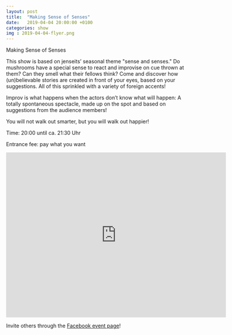 ```yaml
---
layout: post
title:  "Making Sense of Senses"
date:   2019-04-04 20:00:00 +0100
categories: show
img : 2019-04-04-flyer.png
---
```

Making Sense of Senses

This show is based on jenseits’ seasonal theme "sense and senses." Do mushrooms have a special sense to react and improvise on cue thrown at them? Can they smell what their fellows think? Come and discover how (un)believable stories are created in front of your eyes, based on your suggestions. All of this sprinkled with a variety of foreign accents!
<!--more-->
Improv is what happens when the actors don’t know what will happen: A totally spontaneous spectacle, made up on the spot and based on suggestions from the audience members!

You will not walk out smarter, but you will walk out happier!

Time: 20:00 until ca. 21:30 Uhr

Entrance fee: pay what you want

<iframe src="https://www.google.com/maps/embed?pb=!1m18!1m12!1m3!1d2701.3164958683724!2d8.52006681583793!3d47.38625731116593!2m3!1f0!2f0!3f0!3m2!1i1024!2i768!4f13.1!3m3!1m2!1s0x47900a15619f4fa9%3A0x124e7e779b279679!2sjenseits+im+Viadukt!5e0!3m2!1sen!2sch!4v1529147583692" width="600" height="450" frameborder="0" style="border:0" allowfullscreen></iframe>

Invite others through the [Facebook event page](https://www.facebook.com/events/386951251891130/)!
